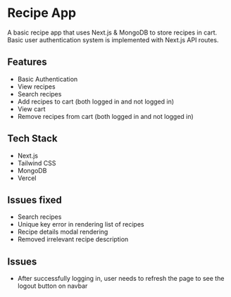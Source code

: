 # Recipe App

A basic recipe app that uses Next.js & MongoDB to store recipes in cart. Basic user authentication system is implemented with Next.js API routes.

## Features

- Basic Authentication
- View recipes
- Search recipes
- Add recipes to cart (both logged in and not logged in)
- View cart
- Remove recipes from cart (both logged in and not logged in)

## Tech Stack

- Next.js
- Tailwind CSS
- MongoDB
- Vercel

## Issues fixed

- Search recipes
- Unique key error in rendering list of recipes
- Recipe details modal rendering
- Removed irrelevant recipe description

## Issues

- After successfully logging in, user needs to refresh the page to see the logout button on navbar
